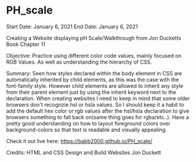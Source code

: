 # PH_scale
Start Date: January 6, 2021
End Date: January 6, 2021


Creating a Website displaying pH Scale/Walkthrough from Jon Ducketts Book Chapter 11


Objective: 
  Practice using different color code values, mainly focused on RGB Values. As well as understanding the 
hierarchy of CSS. 

Summary:
  Seen how styles declared within the body element in CSS are automatically inherited by child elements, as this was the case with the font-family style. However child elements are allowed to inherit any style from their parent element just by using the inherit keyword next to the declaration. When creating websites I need to keep in mind that some older browsers don't recognzie hsl or hsla values. So I should keep it a habit to add the default hex color or rgb values after the hsl/hsla declaration to give browsers something to fall back on(same thing goes for rgba/etc..). Have a pretty good understanding on how to layout foreground colors over background-colors so that text is readable and visually appealing.
  
Check it out live here: https://babb2000.github.io/PH_scale/

Credits: HTML and CSS Design and Build Websites Jon Duckett
